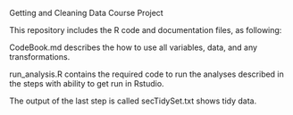 Getting and Cleaning Data Course Project

This repository includes the R code and documentation files, as following:

CodeBook.md 
describes the how to use all variables, data, and any transformations.

run_analysis.R 
contains the required code to run the analyses described in the steps with ability to get run in Rstudio.

The output of the last step is called secTidySet.txt shows tidy data.